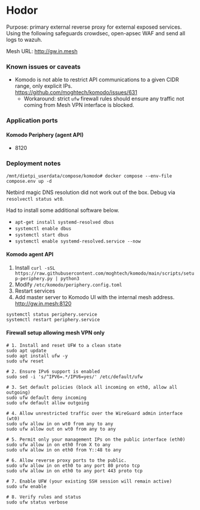 # Hodor

Purpose: primary external reverse proxy for external exposed services. Using the following safeguards crowdsec, open-apsec WAF and send all logs to wazuh.

Mesh URL: http://gw.in.mesh

### Known issues or caveats

- Komodo is not able to restrict API communications to a given CIDR range, only explicit IPs. https://github.com/moghtech/komodo/issues/631
    *   Workaround: strict `ufw` firewall rules should ensure any traffic not coming from Mesh VPN interface is blocked.

### Application ports

#### Komodo Periphery (agent API)

- 8120

### Deployment notes

`/mnt/dietpi_userdata/compose/komodo# docker compose --env-file compose.env up -d`

Netbird magic DNS resolution did not work out of the box. Debug via `resolvectl status wt0`.

Had to install some additional software below.
- `apt-get install systemd-resolved dbus`
- `systemctl enable dbus`
- `systemctl start dbus`
- `systemctl enable systemd-resolved.service --now`

#### Komodo agent API

1. Install `curl -sSL https://raw.githubusercontent.com/moghtech/komodo/main/scripts/setup-periphery.py | python3`
2. Modify `/etc/komodo/periphery.config.toml`
3. Restart services
4. Add master server to Komodo UI with the internal mesh address. http://gw.in.mesh:8120 

```
systemctl status periphery.service
systemctl restart periphery.service
```

#### Firewall setup allowing mesh VPN only

```shell
# 1. Install and reset UFW to a clean state
sudo apt update
sudo apt install ufw -y
sudo ufw reset

# 2. Ensure IPv6 support is enabled
sudo sed -i 's/^IPV6=.*/IPV6=yes/' /etc/default/ufw

# 3. Set default policies (block all incoming on eth0, allow all outgoing)
sudo ufw default deny incoming
sudo ufw default allow outgoing

# 4. Allow unrestricted traffic over the WireGuard admin interface (wt0)
sudo ufw allow in on wt0 from any to any
sudo ufw allow out on wt0 from any to any

# 5. Permit only your management IPs on the public interface (eth0)
sudo ufw allow in on eth0 from X to any
sudo ufw allow in on eth0 from Y::48 to any

# 6. Allow reverse proxy ports to the public.
sudo ufw allow in on eth0 to any port 80 proto tcp
sudo ufw allow in on eth0 to any port 443 proto tcp

# 7. Enable UFW (your existing SSH session will remain active)
sudo ufw enable

# 8. Verify rules and status
sudo ufw status verbose
```